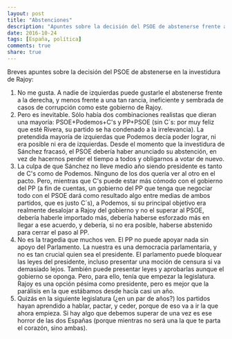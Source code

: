 ```yaml
---
layout: post
title: "Abstenciones"
description: "Apuntes sobre la decisión del PSOE de abstenerse frente a Rajoy."
date: 2016-10-24
tags: [España, política]
comments: true
share: true
---
```


Breves apuntes sobre la decisión del PSOE de abstenerse en la investidura de Rajoy:

1. No me gusta. A nadie de izquierdas puede gustarle el abstenerse frente a la derecha, y menos frente a una tan rancia, ineficiente y sembrada de casos de corrupción como este gobierno de Rajoy.
2. Pero es inevitable. Sólo había dos combinaciones realistas que dieran una mayoría: PSOE+Podemos+C's y PP+PSOE (sin C´s: por muy feliz que esté Rivera, su partido se ha condenado a la irrelevancia). La pretendida mayoría de izquierdas que Podemos decía poder lograr, ni era posible ni era de izquierdas. Desde el momento que la investidura de Sánchez fracasó, el PSOE debería haber anunciado su abstención, en vez de hacernos perder el tiempo a todos y obligarnos a votar de nuevo.
3. La culpa de que Sánchez no lleve medio año siendo presidente es tanto de C's como de Podemos. Ninguno de los dos quería ver al otro en el pacto. Pero, mientras que C's puede estar más cómodo con el gobierno del PP (a fin de cuentas, un gobierno del PP que tenga que negociar todo con el PSOE dará como resultado algo entre medias de ambos partidos, que es justo C´s), a Podemos, si su principal objetivo era realmente desalojar a Rajoy del gobierno y no el superar al PSOE, debería haberle importado más, debería haberse esforzado más en llegar a ese acuerdo, y debería, si no era posible, haberse abstenido para cerrar el paso al PP.
4. No es la tragedia que muchos ven. El PP no puede apoyar nada sin apoyo del Parlamento. La nuestra es una democracia parlamentaria, y no es tan crucial quien sea el presidente. El parlamento puede bloquear las leyes del presidente, incluso presentar una moción de censura si va demasiado lejos. También puede presentar leyes y aprobarlas aunque el gobierno se oponga. Pero, para ello, tenía que empezar la legislatura. Rajoy es una opción pésima como presidente, pero es mejor que la parálisis en la que estábamos desde hacía casi un año.
5. Quizás en la siguiente legislatura (¿en un par de años?) los partidos hayan aprendido a hablar, pactar, y ceder, porque de eso va a ir la que ahora empieza. Si hay algo que debemos superar de una vez es ese horror de las dos Españas (porque mientras no será una la que te parta el corazón, sino ambas). 